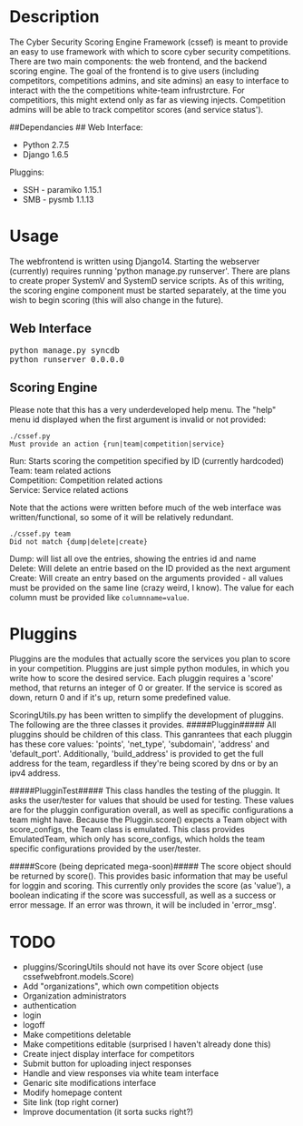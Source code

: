 # Description #
The Cyber Security Scoring Engine Framework (cssef) is meant to provide an easy to use framework with which to score cyber security competitions. There are two main components: the web frontend, and the backend scoring engine. The goal of the frontend is to give users (including competitors, competitions admins, and site admins) an easy to interface to interact with the the competitions white-team infrustrcture. For competitiors, this might extend only as far as viewing injects. Competition admins will be able to track competitor scores (and service status').

##Dependancies ##
Web Interface:
* Python 2.7.5
* Django 1.6.5

Pluggins:
* SSH - paramiko 1.15.1
* SMB - pysmb 1.1.13

# Usage #
The webfrontend is written using Django14. Starting the webserver (currently) requires running 'python manage.py runserver'. There are plans to create proper SystemV and SystemD service scripts. As of this writing, the scoring engine component must be started separately, at the time you wish to begin scoring (this will also change in the future).

## Web Interface ##
<pre></code>python manage.py syncdb
python runserver 0.0.0.0</code></pre>

## Scoring Engine ##
Please note that this has a very underdeveloped help menu.
The "help" menu id displayed when the first argument is invalid or not provided:
<pre><code>./cssef.py
Must provide an action {run|team|competition|service}</code></pre>
Run: Starts scoring the competition specified by ID (currently hardcoded)<br>
Team: team related actions<br>
Competition: Competition related actions<br>
Service: Service related actions<br>

Note that the actions were written before much of the web interface was written/functional, so some of it will be relatively redundant.

<pre><code>./cssef.py team
Did not match {dump|delete|create}</code></pre>
Dump: will list all ove the entries, showing the entries id and name<br>
Delete: Will delete an entrie based on the ID provided as the next argument<br>
Create: Will create an entry based on the arguments provided - all values must be provided on the same line (crazy weird, I know). The value for each column must be provided like <code>columnname=value</code>.

# Pluggins #
Pluggins are the modules that actually score the services you plan to score in your competition. Pluggins are just simple python modules, in which you write how to score the desired service. Each pluggin requires a 'score' method, that returns an integer of 0 or greater. If the service is scored as down, return 0 and if it's up, return some predefined value.

ScoringUtils.py has been written to simplify the development of pluggins. The following are the three classes it provides.
#####Pluggin#####
All pluggins should be children of this class. This ganrantees that each pluggin has these core values: 'points', 'net_type', 'subdomain', 'address' and 'default_port'. Additionally, 'build_address' is provided to get the full address for the team, regardless if they're being scored by dns or by an ipv4 address.

#####PlugginTest#####
This class handles the testing of the pluggin. It asks the user/tester for values that should be used for testing. These values are for the pluggin configuration overall, as well as specific configurations a team might have. Because the Pluggin.score() expects a Team object with score_configs, the Team class is emulated. This class provides EmulatedTeam, which only has score_configs, which holds the team specific configurations provided by the user/tester.

#####Score (being depricated mega-soon)#####
The score object should be returned by score(). This provides basic information that may be useful for loggin and scoring. This currently only provides the score (as 'value'), a boolean indicating if the score was successfull, as well as a success or error message. If an error was thrown, it will be included in 'error_msg'.

# TODO #
* pluggins/ScoringUtils should not have its over Score object (use cssefwebfront.models.Score)
* Add "organizations", which own competition objects
* Organization administrators
 * authentication
 * login
 * logoff
* Make competitions deletable
* Make competitions editable (surprised I haven't already done this)
* Create inject display interface for competitors
 * Submit button for uploading inject responses
 * Handle and view responses via white team interface
* Genaric site modifications interface
 * Modify homepage content
 * Site link (top right corner)
* Improve documentation (it sorta sucks right?)
